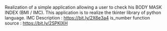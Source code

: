 Realization of a simple application allowing a user to check his BODY MASK INDEX (BMI / IMC). 
This application is to realize the tkinter library of python language. 
IMC Description : https://bit.ly/2X6e3a4 
is_number function source : https://bit.ly/2SPKlXH
